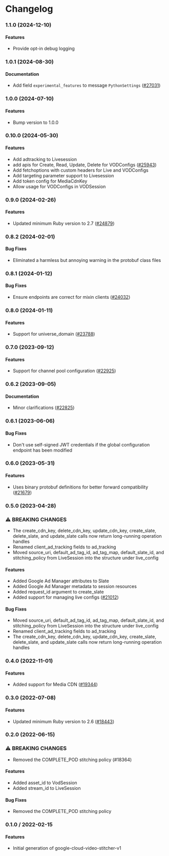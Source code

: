 # Changelog

### 1.1.0 (2024-12-10)

#### Features

* Provide opt-in debug logging 

### 1.0.1 (2024-08-30)

#### Documentation

* Add field `experimental_features` to message `PythonSettings` ([#27031](https://github.com/googleapis/google-cloud-ruby/issues/27031)) 

### 1.0.0 (2024-07-10)

#### Features

* Bump version to 1.0.0 

### 0.10.0 (2024-05-30)

#### Features

* Add adtracking to Livesession 
* add apis for Create, Read, Update, Delete for VODConfigs ([#25943](https://github.com/googleapis/google-cloud-ruby/issues/25943)) 
* Add fetchoptions with custom headers for Live and VODConfigs 
* Add targeting parameter support to Livesession 
* Add token config for MediaCdnKey 
* Allow usage for VODConfigs in VODSession 

### 0.9.0 (2024-02-26)

#### Features

* Updated minimum Ruby version to 2.7 ([#24879](https://github.com/googleapis/google-cloud-ruby/issues/24879)) 

### 0.8.2 (2024-02-01)

#### Bug Fixes

* Eliminated a harmless but annoying warning in the protobuf class files 

### 0.8.1 (2024-01-12)

#### Bug Fixes

* Ensure endpoints are correct for mixin clients ([#24032](https://github.com/googleapis/google-cloud-ruby/issues/24032)) 

### 0.8.0 (2024-01-11)

#### Features

* Support for universe_domain ([#23788](https://github.com/googleapis/google-cloud-ruby/issues/23788)) 

### 0.7.0 (2023-09-12)

#### Features

* Support for channel pool configuration ([#22925](https://github.com/googleapis/google-cloud-ruby/issues/22925)) 

### 0.6.2 (2023-09-05)

#### Documentation

* Minor clarifications ([#22825](https://github.com/googleapis/google-cloud-ruby/issues/22825)) 

### 0.6.1 (2023-06-06)

#### Bug Fixes

* Don't use self-signed JWT credentials if the global configuration endpoint has been modified 

### 0.6.0 (2023-05-31)

#### Features

* Uses binary protobuf definitions for better forward compatibility ([#21679](https://github.com/googleapis/google-cloud-ruby/issues/21679)) 

### 0.5.0 (2023-04-28)

### ⚠ BREAKING CHANGES

* The create_cdn_key, delete_cdn_key, update_cdn_key, create_slate, delete_slate, and update_slate calls now return long-running operation handles
* Renamed client_ad_tracking fields to ad_tracking
* Moved source_uri, default_ad_tag_id, ad_tag_map, default_slate_id, and stitching_policy from LiveSession into the structure under live_config

#### Features

* Added Google Ad Manager attributes to Slate 
* Added Google Ad Manager metadata to session resources 
* Added request_id argument to create_slate 
* Added support for managing live configs ([#21012](https://github.com/googleapis/google-cloud-ruby/issues/21012)) 
#### Bug Fixes

* Moved source_uri, default_ad_tag_id, ad_tag_map, default_slate_id, and stitching_policy from LiveSession into the structure under live_config 
* Renamed client_ad_tracking fields to ad_tracking 
* The create_cdn_key, delete_cdn_key, update_cdn_key, create_slate, delete_slate, and update_slate calls now return long-running operation handles 

### 0.4.0 (2022-11-01)

#### Features

* Added support for Media CDN ([#19344](https://github.com/googleapis/google-cloud-ruby/issues/19344)) 

### 0.3.0 (2022-07-08)

#### Features

* Updated minimum Ruby version to 2.6 ([#18443](https://github.com/googleapis/google-cloud-ruby/issues/18443)) 

### 0.2.0 (2022-06-15)

### ⚠ BREAKING CHANGES

* Removed the COMPLETE_POD stitching policy (#18364)

#### Features

* Added asset_id to VodSession
* Added stream_id to LiveSession
#### Bug Fixes

* Removed the COMPLETE_POD stitching policy

### 0.1.0 / 2022-02-15

#### Features

* Initial generation of google-cloud-video-stitcher-v1
